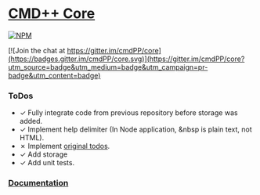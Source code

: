 # [CMD++ Core](http://cmdpp.github.io/)

[![NPM](https://nodei.co/npm/cmdpp-core.png?downloads=true)](https://nodei.co/npm/cmdpp-core/)

[![Join the chat at https://gitter.im/cmdPP/core](https://badges.gitter.im/cmdPP/core.svg)](https://gitter.im/cmdPP/core?utm_source=badge&utm_medium=badge&utm_campaign=pr-badge&utm_content=badge)


### ToDos
- &#10003; Fully integrate code from previous repository before storage was added.
- &#10003; Implement help delimiter (In Node application, &nbsp is plain text, not HTML).
- &#10007; Implement [original todos](https://github.com/jettcrowson/jettcrowson.github.io#todo).
- &#10003; Add storage
- &#10003; Add unit tests.

### [Documentation](cmdpp.github.io/core/)
